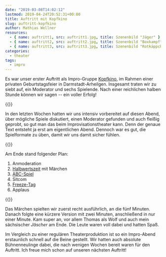 ```yaml
---
date: "2019-03-08T14:02:12"
lastmod: 2019-04-24T20:52:31+00:00
title: Auftritt mit Kopfkino
slug: auftritt-kopfkino
author: Mathias Wellner
resources:
  - { name: auftritt1, src: auftritt1.jpg, title: Szenenbild "Jäger" }
  - { name: auftritt2, src: auftritt2.jpg, title: Szenenbild "Boxkampf" }
  - { name: auftritt3, src: auftritt3.jpg, title: Szenenbild "Rotkäppchen" }
categories:
  - theater
tags:
  - impro
---
```

Es war unser erster Auftritt als Impro-Gruppe [Kopfkino](https://kopfkino-darmstadt.de), im Rahmen einer privaten Geburtstagsfeier in Darmstadt-Arheilgen. Insgesamt traten wir zu siebt auf, ein Moderator und sechs Spielende. Nach einer reichlichen halben Stunde können wir sagen -- ein voller Erfolg!
<!--more-->

{{<responsive-image name="auftritt2">}}

In den letzten Wochen hatten wir uns intensiv vorbereitet auf diesen Abend, über mögliche Spiele diskutiert, einen Moderator gefunden und auch fleißig geprobt, so gut man das beim Improvisationstheater kann. Denn der genaue Text entsteht ja erst am eigentlichen Abend. Dennoch war es gut, die Spielformate zu üben, damit wir uns damit sicher fühlen. 

{{<responsive-image name="auftritt1">}}

Am Ende stand folgender Plan:

1. Anmoderation
2. [Halbwertszeit](https://improwiki.com/de/wiki/improtheater/halbwertzeit) mit Märchen
3. [ABC-Spiel](https://improwiki.com/de/wiki/improtheater/ABC-Spiel)
4. Sitcom
5. [Freeze-Tag](https://improwiki.com/de/wiki/improtheater/freeze_tag)
6. Applaus

{{<responsive-image name="auftritt3">}}

Das Märchen spielten wir zuerst recht ausführlich, an die fünf Minuten. Danach folgte eine kürzere Version mit zwei Minuten, anschließend in nur einer Minute. Kam super an, vor allem Thomas als Wolf und auch mein sächsischer _Jäscher_ am Ende. Die Leute waren voll dabei und hatten Spaß. 

Im Vergleich zu einer regulären Theaterproduktion ist so ein Impro-Abend erstaunlich schnell auf die Beine gestellt. Wir hatten auch absolute Bühnenneulinge dabei, die nach wenigen Wochen bereit waren für den Auftritt. Ich freue mich schon auf unseren nächsten Auftritt!
